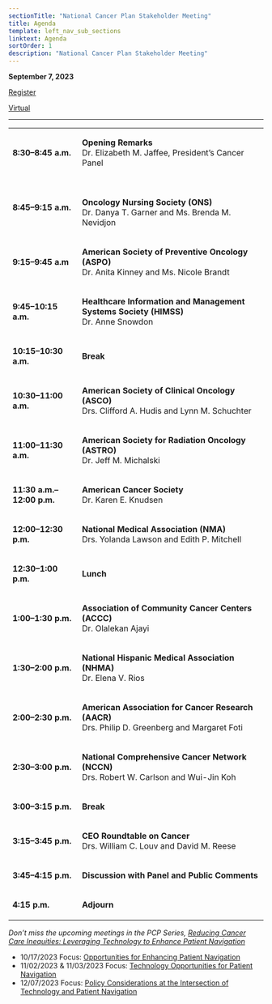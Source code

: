 ```yaml
---
sectionTitle: "National Cancer Plan Stakeholder Meeting"
title: Agenda
template: left_nav_sub_sections
linktext: Agenda
sortOrder: 1
description: "National Cancer Plan Stakeholder Meeting"
---
```


**September 7, 2023**

[Register](https://nci.rev.vbrick.com/#/event-registration/6cfe1caa-6bce-4f62-9124-d8fd1b2cbbba)

[Virtual](https://nci.rev.vbrick.com/#/webcasts/presidentscancerpanel)

<hr />

<table class="agenda-table">
<tbody>
<tr><td>

**8:30–8:45 a.m.**

</td>
<td>

**Opening Remarks** \
Dr. Elizabeth M. Jaffee, President’s Cancer Panel

</td>
</tr><tr><td>

**8:45–9:15 a.m.**
</td>
<td>&nbsp;

**Oncology Nursing Society (ONS)** \
Dr. Danya T. Garner and Ms. Brenda M. Nevidjon
</td>
</tr><tr><td>

**9:15–9:45 a.m**

</td>
<td>

**American Society of Preventive Oncology (ASPO)** \
Dr. Anita Kinney and Ms. Nicole Brandt

</td>
</tr><tr><td>

**9:45–10:15 a.m.**
</td>
<td>

**Healthcare Information and Management Systems Society (HIMSS)** \
Dr. Anne Snowdon
</td>
</tr><tr><td>

**10:15–10:30 a.m.**

</td>
<td>

**Break**
</td>
</tr><tr><td>

**10:30–11:00 a.m.**

</td>
<td>

**American Society of Clinical Oncology (ASCO)** \
Drs. Clifford A. Hudis and Lynn M. Schuchter
</td>
</tr><tr><td>

**11:00–11:30 a.m.**
</td>
<td>

**American Society for Radiation Oncology (ASTRO)** \
Dr. Jeff M. Michalski
</td>
</tr><tr><td>

**11:30 a.m.–12:00 p.m.**
</td>
<td>

**American Cancer Society** \
Dr. Karen E. Knudsen
</td>
</tr><tr><td>

**12:00–12:30 p.m.**
</td>
<td>

**National Medical Association (NMA)** \
Drs. Yolanda Lawson and Edith P. Mitchell
</td>
</tr><tr><td>

**12:30–1:00 p.m.**
</td>
<td>

**Lunch**
</td>
</tr><tr><td>

**1:00–1:30 p.m.**
</td>
<td>

**Association of Community Cancer Centers (ACCC)** \
Dr. Olalekan Ajayi
</td>
</tr><tr><td>

**1:30–2:00 p.m.**
</td>
<td>

**National Hispanic Medical Association (NHMA)** \
Dr. Elena V. Rios
</td>
</tr><tr><td>

**2:00–2:30 p.m.**
</td>
<td>

**American Association for Cancer Research (AACR)** \
Drs. Philip D. Greenberg and Margaret Foti
</td>
</tr><tr><td>

**2:30–3:00 p.m.**
</td>
<td>

**National Comprehensive Cancer Network (NCCN)** \
Drs. Robert W. Carlson and Wui-Jin Koh
</td>
</tr><tr><td>

**3:00–3:15 p.m.**
</td>
<td>

**Break**
</td>
</tr><tr><td>

**3:15–3:45 p.m.**
</td>
<td>

**CEO Roundtable on Cancer** \
Drs. William C. Louv and David M. Reese
</td>
</tr><tr><td>

**3:45–4:15 p.m.**
</td>
<td>

**Discussion with Panel and Public Comments**
</td>
</tr><tr><td>

**4:15 p.m.**
</td>
<td>

**Adjourn**

</td>
</tr></tbody></table>

*Don’t miss the upcoming meetings in the PCP Series, [Reducing Cancer Care Inequities: Leveraging Technology to Enhance Patient Navigation](/reports/2023/inequities/)*
-	10/17/2023 Focus: [Opportunities for Enhancing Patient Navigation](/reports/2023/opportunities-enhancing-navigation/)
-	11/02/2023 & 11/03/2023 Focus: [Technology Opportunities for Patient Navigation](/reports/2023/technology-opportunities/)
-	12/07/2023 Focus: [Policy Considerations at the Intersection of Technology and Patient Navigation](/reports/2023/policy-considerations/)
